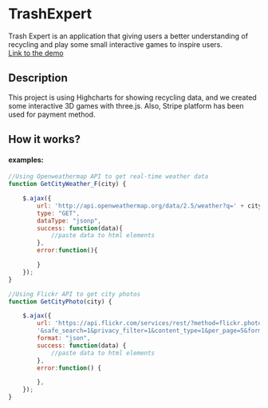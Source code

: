 # TrashExpert
Trash Expert is an application that giving users a better understanding of recycling and play some small interactive games to inspire users. <br>
[Link to the demo](http://peterchangsite.com/aau/wnm617/final_project/)

## Description
This project is using Highcharts for showing recycling data, and we created some interactive 3D games with three.js. Also, Stripe platform has been used for payment method.

## How it works?
#### examples:
```javascript
//Using Openweathermap API to get real-time weather data
function GetCityWeather_F(city) {

    $.ajax({
        url: 'http://api.openweathermap.org/data/2.5/weather?q=' + city + '&units=imperial' + '&appid=yourID',
        type: "GET",
        dataType: "jsonp",
        success: function(data){
            //paste data to html elements
        },
        error:function(){

        }
    });
}
```
```javascript
//Using Flickr API to get city photos
function GetCityPhoto(city) {

    $.ajax({
        url: 'https://api.flickr.com/services/rest/?method=flickr.photos.search&api_key=yourAPIKey&tags=skyline'+'&text='+city+
        '&safe_search=1&privacy_filter=1&content_type=1&per_page=5&format=json&nojsoncallback=1',
        format: "json",
        success: function(data) {
            //paste data to html elements            
        },
        error:function() {

        },
    });
}
```
